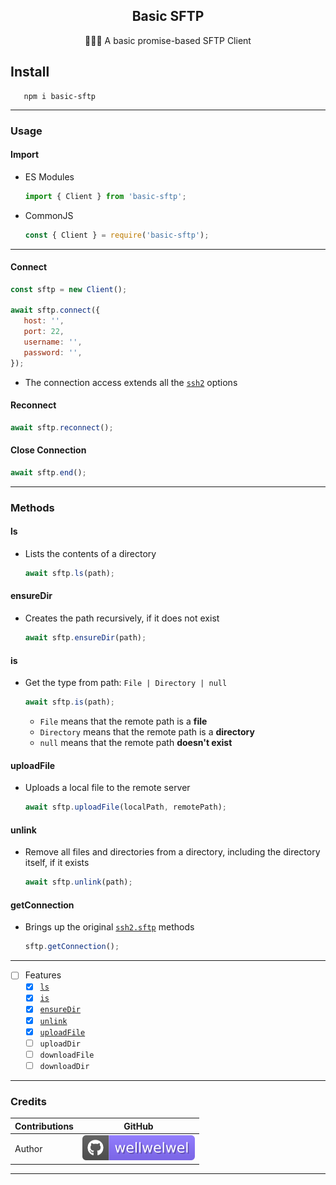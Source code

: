 <h2 align="center">Basic SFTP</h2>
<p align="center">🤹🏻‍♀️ A basic promise-based SFTP Client</p>

## Install

```shell
   npm i basic-sftp
```

<hr />

### Usage

#### Import

-  ES Modules

   ```javascript
   import { Client } from 'basic-sftp';
   ```

-  CommonJS

   ```javascript
   const { Client } = require('basic-sftp');
   ```

<hr />

#### Connect

```javascript
const sftp = new Client();

await sftp.connect({
   host: '',
   port: 22,
   username: '',
   password: '',
});
```

-  The connection access extends all the [`ssh2`](https://github.com/mscdex/ssh2) options

#### Reconnect

```javascript
await sftp.reconnect();
```

#### Close Connection

```javascript
await sftp.end();
```

<hr />

### Methods

#### ls

-  Lists the contents of a directory

   ```javascript
   await sftp.ls(path);
   ```

#### ensureDir

-  Creates the path recursively, if it does not exist

   ```javascript
   await sftp.ensureDir(path);
   ```

#### is

-  Get the type from path: `File | Directory | null`

   ```javascript
   await sftp.is(path);
   ```

   -  `File` means that the remote path is a **file**
   -  `Directory` means that the remote path is a **directory**
   -  `null` means that the remote path **doesn't exist**

#### uploadFile

-  Uploads a local file to the remote server

   ```javascript
   await sftp.uploadFile(localPath, remotePath);
   ```

#### unlink

-  Remove all files and directories from a directory, including the directory itself, if it exists

   ```javascript
   await sftp.unlink(path);
   ```

#### getConnection

-  Brings up the original [`ssh2.sftp`](https://github.com/mscdex/ssh2/blob/master/SFTP.md) methods

   ```javascript
   sftp.getConnection();
   ```

<hr />

-  [ ] Features
   -  [x] [`ls`](./src/functions/ls.ts)
   -  [x] [`is`](./src/functions/is.ts)
   -  [x] [`ensureDir`](./src/functions/ensureDir.ts)
   -  [x] [`unlink`](./src/functions/unlink.ts)
   -  [x] [`uploadFile`](./src/functions/upload.ts)
   -  [ ] `uploadDir`
   -  [ ] `downloadFile`
   -  [ ] `downloadDir`

<hr />

### Credits

| Contributions | GitHub                                                                             |
| ------------- | ---------------------------------------------------------------------------------- |
| Author        | [![wellwelwel](./.github/assets/readme/author.svg)](https://github.com/wellwelwel) |

<hr />

